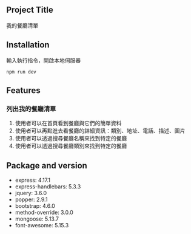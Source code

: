 ## Project Title
我的餐廳清單
## Installation
輸入執行指令，開啟本地伺服器
```
npm run dev
```
## Features
### 列出我的餐廳清單
1. 使用者可以在首頁看到餐廳與它們的簡單資料
2. 使用者可以再點進去看餐廳的詳細資訊：類別、地址、電話、描述、圖片
3. 使用者可以透過搜尋餐廳名稱來找到特定的餐廳
4. 使用者可以透過搜尋餐廳類別來找到特定的餐廳

## Package and version
* express: 4.17.1
* express-handlebars: 5.3.3
* jquery: 3.6.0
* popper: 2.9.1
* bootstrap: 4.6.0
* method-override: 3.0.0
* mongoose: 5.13.7
* font-awesome: 5.15.3
